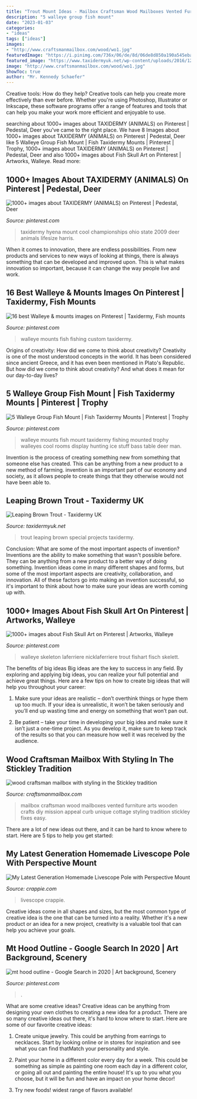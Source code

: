 ```yaml
---
title: "Trout Mount Ideas - Mailbox Craftsman Wood Mailboxes Vented Furniture Arts Wooden Crafts Diy Mission Appeal Curb Unique Cottage Styling Tradition Stickley Fixes Easy"
description: "5 walleye group fish mount"
date: "2023-01-03"
categories:
- "ideas"
tags: ["ideas"]
images:
- "http://www.craftsmanmailbox.com/wood/wo1.jpg"
featuredImage: "https://i.pinimg.com/736x/06/de/8d/06de8d850a190a545ebaef519ae44d54--fish-art.jpg"
featured_image: "https://www.taxidermyuk.net/wp-content/uploads/2016/12/Leaping-Trout-05-801x1024.jpg"
image: "http://www.craftsmanmailbox.com/wood/wo1.jpg"
ShowToc: true
author: "Mr. Kennedy Schaefer"
---
```



Creative tools: How do they help?
Creative tools can help you create more effectively than ever before. Whether you're using Photoshop, Illustrator or Inkscape, these software programs offer a range of features and tools that can help you make your work more efficient and enjoyable to use.

	

		
searching about 1000+ images about TAXIDERMY (ANIMALS) on Pinterest | Pedestal, Deer you've came to the right place. We have 8 Images about 1000+ images about TAXIDERMY (ANIMALS) on Pinterest | Pedestal, Deer like 5 Walleye Group Fish Mount | Fish Taxidermy Mounts | Pinterest | Trophy, 1000+ images about TAXIDERMY (ANIMALS) on Pinterest | Pedestal, Deer and also 1000+ images about Fish Skull Art on Pinterest | Artworks, Walleye. Read more:
		
    
## 1000+ Images About TAXIDERMY (ANIMALS) On Pinterest | Pedestal, Deer

<img loading=lazy src="https://s-media-cache-ak0.pinimg.com/736x/1c/0d/97/1c0d9777a0a0e8bc3c972636e8d00c9a.jpg" onerror="this.onerror=null;this.src='https://tse3.mm.bing.net/th?id=OIP.GNeE4h_hOo8kusOwe8uDDQHaJ7&amp;pid=15.1';" alt="1000+ images about TAXIDERMY (ANIMALS) on Pinterest | Pedestal, Deer">

_Source: pinterest.com_

>taxidermy hyena mount cool championships ohio state 2009 deer animals lifesize harris. 

	

When it comes to innovation, there are endless possibilities. From new products and services to new ways of looking at things, there is always something that can be developed and improved upon. This is what makes innovation so important, because it can change the way people live and work.

    
## 16 Best Walleye &amp; Mounts Images On Pinterest | Taxidermy, Fish Mounts

<img loading=lazy src="https://i.pinimg.com/736x/06/de/8d/06de8d850a190a545ebaef519ae44d54--fish-art.jpg" onerror="this.onerror=null;this.src='https://tse4.mm.bing.net/th?id=OIP.2z11sFvk77C4-R4ZegvU0QHaJ3&amp;pid=15.1';" alt="16 best Walleye &amp; mounts images on Pinterest | Taxidermy, Fish mounts">

_Source: pinterest.com_

>walleye mounts fish fishing custom taxidermy. 

	

Origins of creativity: How did we come to think about creativity?
Creativity is one of the most understood concepts in the world. It has been considered since ancient Greece, and it has even been mentioned in Plato's Republic. But how did we come to think about creativity? And what does it mean for our day-to-day lives?

    
## 5 Walleye Group Fish Mount | Fish Taxidermy Mounts | Pinterest | Trophy

<img loading=lazy src="https://s-media-cache-ak0.pinimg.com/736x/13/ef/02/13ef02ea8b3b06da568750fb1d9287c5.jpg" onerror="this.onerror=null;this.src='https://tse3.mm.bing.net/th?id=OIP.MoH4yRMuiioZXQ6rHbSvtwHaGE&amp;pid=15.1';" alt="5 Walleye Group Fish Mount | Fish Taxidermy Mounts | Pinterest | Trophy">

_Source: pinterest.com_

>walleye mounts fish mount taxidermy fishing mounted trophy walleyes cool rooms display hunting ice stuff bass table deer man. 

	

Invention is the process of creating something new from something that someone else has created. This can be anything from a new product to a new method of farming. invention is an important part of our economy and society, as it allows people to create things that they otherwise would not have been able to.

    
## Leaping Brown Trout - Taxidermy UK

<img loading=lazy src="https://www.taxidermyuk.net/wp-content/uploads/2016/12/Leaping-Trout-05-801x1024.jpg" onerror="this.onerror=null;this.src='https://tse3.mm.bing.net/th?id=OIP.SSPqlMNUznWM5ofw3O4FyAHaJd&amp;pid=15.1';" alt="Leaping Brown Trout - Taxidermy UK">

_Source: taxidermyuk.net_

>trout leaping brown special projects taxidermy. 

	

Conclusion: What are some of the most important aspects of invention?
Inventions are the ability to make something that wasn't possible before. They can be anything from a new product to a better way of doing something. Invention ideas come in many different shapes and forms, but some of the most important aspects are creativity, collaboration, and innovation. All of these factors go into making an invention successful, so it's important to think about how to make sure your ideas are worth coming up with.

    
## 1000+ Images About Fish Skull Art On Pinterest | Artworks, Walleye

<img loading=lazy src="https://s-media-cache-ak0.pinimg.com/736x/82/91/bf/8291bfd972a988c4da1f1b94fe3d75cd.jpg" onerror="this.onerror=null;this.src='https://tse2.mm.bing.net/th?id=OIP.CjfpvZvuOQUmzs7RyyWWFgHaDg&amp;pid=15.1';" alt="1000+ images about Fish Skull Art on Pinterest | Artworks, Walleye">

_Source: pinterest.com_

>walleye skeleton laferriere nicklaferriere trout fishart fisch skelett. 

	

The benefits of big ideas
Big ideas are the key to success in any field. By exploring and applying big ideas, you can realize your full potential and achieve great things. Here are a few tips on how to create big ideas that will help you throughout your career:
1. Make sure your ideas are realistic – don’t overthink things or hype them up too much. If your idea is unrealistic, it won’t be taken seriously and you’ll end up wasting time and energy on something that won’t pan out.

2. Be patient – take your time in developing your big idea and make sure it isn’t just a one-time project. As you develop it, make sure to keep track of the results so that you can measure how well it was received by the audience.


    
## Wood Craftsman Mailbox With Styling In The Stickley Tradition

<img loading=lazy src="http://www.craftsmanmailbox.com/wood/wo1.jpg" onerror="this.onerror=null;this.src='https://tse2.mm.bing.net/th?id=OIP.kaCNw59xJ793-hlVn5jxJgHaFP&amp;pid=15.1';" alt="wood craftsman mailbox with styling in the Stickley tradition">

_Source: craftsmanmailbox.com_

>mailbox craftsman wood mailboxes vented furniture arts wooden crafts diy mission appeal curb unique cottage styling tradition stickley fixes easy. 

	

There are a lot of new ideas out there, and it can be hard to know where to start. Here are 5 tips to help you get started: 

    
## My Latest Generation Homemade Livescope Pole With Perspective Mount

<img loading=lazy src="https://www.crappie.com/crappie/attachments/main-crappie-fishing-forum/391495d1608938642-latest-generation-homemade-livescope-pole-perspective-mount-rojo-grande-livescope-pole-jpg" onerror="this.onerror=null;this.src='https://tse1.mm.bing.net/th?id=OIP.yFwskPfkiKBInlxKObzt9QAAAA&amp;pid=15.1';" alt="My Latest Generation Homemade Livescope Pole with Perspective Mount">

_Source: crappie.com_

>livescope crappie. 

	

Creative ideas come in all shapes and sizes, but the most common type of creative idea is the one that can be turned into a reality. Whether it's a new product or an idea for a new project, creativity is a valuable tool that can help you achieve your goals.

    
## Mt Hood Outline - Google Search In 2020 | Art Background, Scenery

<img loading=lazy src="https://i.pinimg.com/originals/cf/c1/a2/cfc1a2db1e67e4652498f5baf6269067.jpg" onerror="this.onerror=null;this.src='https://tse2.mm.bing.net/th?id=OIP.Nytv0axTi1OWJPQJUx9kFQAAAA&amp;pid=15.1';" alt="mt hood outline - Google Search in 2020 | Art background, Scenery">

_Source: pinterest.com_

>. 

	

What are some creative ideas?
Creative ideas can be anything from designing your own clothes to creating a new idea for a product. There are so many creative ideas out there, it's hard to know where to start. Here are some of our favorite creative ideas:
1. Create unique jewelry. This could be anything from earrings to necklaces. Start by looking online or in stores for inspiration and see what you can find thatMatch your personality and style.

2. Paint your home in a different color every day for a week. This could be something as simple as painting one room each day in a different color, or going all out and painting the entire house! It's up to you what you choose, but it will be fun and have an impact on your home decor!

3. Try new foods! widest range of flavors available!

